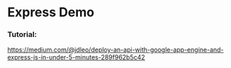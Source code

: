 # Express Demo

### Tutorial:
https://medium.com/@jdleo/deploy-an-api-with-google-app-engine-and-express-js-in-under-5-minutes-289f962b5c42
